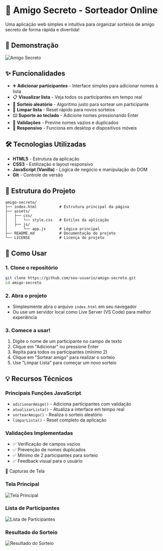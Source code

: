 # 🎁 Amigo Secreto - Sorteador Online

Uma aplicação web simples e intuitiva para organizar sorteios de amigo secreto de forma rápida e divertida!

## 🚀 Demonstração

![Amigo Secreto](https://github.com/user-attachments/assets/9f6a3fe7-c43f-44a1-b161-b13ee2e13957)

## ✨ Funcionalidades

- ➕ **Adicionar participantes** - Interface simples para adicionar nomes à lista
- 📋 **Visualizar lista** - Veja todos os participantes em tempo real
- 🎯 **Sorteio aleatório** - Algoritmo justo para sortear um participante
- 🔄 **Limpar lista** - Reset rápido para novos sorteios
- ⌨️ **Suporte ao teclado** - Adicione nomes pressionando Enter
- 🚫 **Validações** - Previne nomes vazios e duplicados
- 📱 **Responsivo** - Funciona em desktop e dispositivos móveis

## 🛠️ Tecnologias Utilizadas

- **HTML5** - Estrutura da aplicação
- **CSS3** - Estilização e layout responsivo
- **JavaScript (Vanilla)** - Lógica de negócio e manipulação do DOM
- **Git** - Controle de versão

## 📁 Estrutura do Projeto

```
amigo-secreto/
├── index.html          # Estrutura principal da página
├── assets/
│   ├── css/
│   │   └── style.css   # Estilos da aplicação
│   ├── js/
│       └── app.js      # Lógica principal   
├── README.md           # Documentação do projeto
└── LICENSE             # Licença do projeto
```

## 🚀 Como Usar

### 1. Clone o repositório
```bash
git clone https://github.com/seu-usuario/amigo-secreto.git
cd amigo-secreto
```

### 2. Abra o projeto
- Simplesmente abra o arquivo `index.html` em seu navegador
- Ou use um servidor local como Live Server (VS Code) para melhor experiência

### 3. Comece a usar!
1. Digite o nome de um participante no campo de texto
2. Clique em "Adicionar" ou pressione Enter
3. Repita para todos os participantes (mínimo 2)
4. Clique em "Sortear amigo" para realizar o sorteio
5. Use "Limpar Lista" para começar um novo sorteio

## 💡 Recursos Técnicos

### Principais Funções JavaScript

- `adicionarAmigo()` - Adiciona participantes com validação
- `atualizarLista()` - Atualiza a interface em tempo real  
- `sortearAmigo()` - Realiza o sorteio aleatório
- `limparLista()` - Reset completo da aplicação

### Validações Implementadas

- ✅ Verificação de campos vazios
- ✅ Prevenção de nomes duplicados
- ✅ Mínimo de 2 participantes para sorteio
- ✅ Feedback visual para o usuário

🎨 Capturas de Tela
### Tela Principal
![Tela Principal](https://github.com/user-attachments/assets/9f6a3fe7-c43f-44a1-b161-b13ee2e13957)

### Lista de Participantes
![Lista de Participantes](https://github.com/user-attachments/assets/9acc52ca-2a40-456f-8667-759d9dcac102)

### Resultado do Sorteio
![Resultado do Sorteio](https://github.com/user-attachments/assets/90ebbfd7-b40b-4748-8cc5-815986949758)
